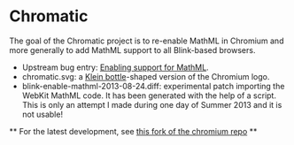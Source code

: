 Chromatic
=========

The goal of the Chromatic project is to re-enable MathML in Chromium and more
generally to add MathML support to all Blink-based browsers.

* Upstream bug entry: [Enabling support for MathML](https://code.google.com/p/chromium/issues/detail?id=152430).
* chromatic.svg: a [Klein bottle](https://en.wikipedia.org/wiki/Klein_bottle)-shaped version of the Chromium logo.
* blink-enable-mathml-2013-08-24.diff: experimental patch importing the
WebKit MathML code. It has been generated with the help of a script. This is
only an attempt I made during one day of Summer 2013 and it is not usable!

** For the latest development, see [this fork of the chromium repo](https://github.com/fred-wang/chromium-src/tree/mathml) **
